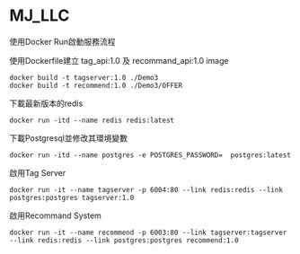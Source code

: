 # MJ_LLC

使用Docker Run啟動服務流程

使用Dockerfile建立 tag_api:1.0 及 recommand_api:1.0 image
```
docker build -t tagserver:1.0 ./Demo3
docker build -t recommend:1.0 ./Demo3/OFFER
```
下載最新版本的redis
```
docker run -itd --name redis redis:latest
```
下載Postgresql並修改其環境變數
```
docker run -itd --name postgres -e POSTGRES_PASSWORD=  postgres:latest
```
啟用Tag Server
```
docker run -it --name tagserver -p 6004:80 --link redis:redis --link postgres:postgres tagserver:1.0
```
啟用Recommand System
```
docker run -it --name recommend -p 6003:80 --link tagserver:tagserver --link redis:redis --link postgres:postgres recommend:1.0
```
